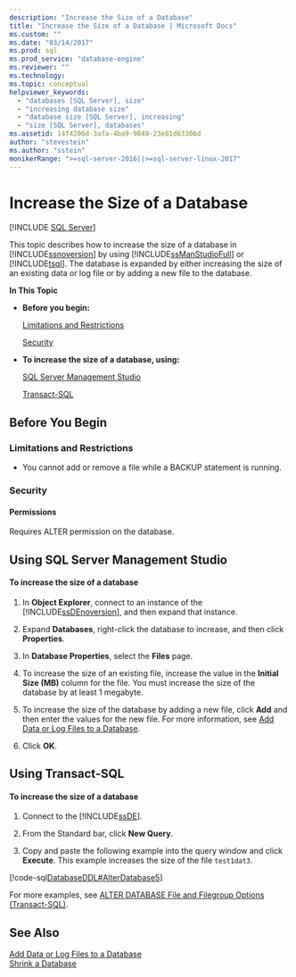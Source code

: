 ```yaml
---
description: "Increase the Size of a Database"
title: "Increase the Size of a Database | Microsoft Docs"
ms.custom: ""
ms.date: "03/14/2017"
ms.prod: sql
ms.prod_service: "database-engine"
ms.reviewer: ""
ms.technology: 
ms.topic: conceptual
helpviewer_keywords: 
  - "databases [SQL Server], size"
  - "increasing database size"
  - "database size [SQL Server], increasing"
  - "size [SQL Server], databases"
ms.assetid: 14f4206d-3afa-4ba9-9849-23e81d63306d
author: "stevestein"
ms.author: "sstein"
monikerRange: ">=sql-server-2016||>=sql-server-linux-2017"
---
```

# Increase the Size of a Database
 [!INCLUDE [SQL Server](../../includes/applies-to-version/sqlserver.md)]

  This topic describes how to increase the size of a database in [!INCLUDE[ssnoversion](../../includes/ssnoversion-md.md)] by using [!INCLUDE[ssManStudioFull](../../includes/ssmanstudiofull-md.md)] or [!INCLUDE[tsql](../../includes/tsql-md.md)]. The database is expanded by either increasing the size of an existing data or log file or by adding a new file to the database.  
  
 **In This Topic**  
  
-   **Before you begin:**  
  
     [Limitations and Restrictions](#Restrictions)  
  
     [Security](#Security)  
  
-   **To increase the size of a database, using:**  
  
     [SQL Server Management Studio](#SSMSProcedure)  
  
     [Transact-SQL](#TsqlProcedure)  
  
##  <a name="BeforeYouBegin"></a> Before You Begin  
  
###  <a name="Restrictions"></a> Limitations and Restrictions  
  
-   You cannot add or remove a file while a BACKUP statement is running.  
  
###  <a name="Security"></a> Security  
  
####  <a name="Permissions"></a> Permissions  
 Requires ALTER permission on the database.  
  
##  <a name="SSMSProcedure"></a> Using SQL Server Management Studio  
  
#### To increase the size of a database  
  
1.  In **Object Explorer**, connect to an instance of the [!INCLUDE[ssDEnoversion](../../includes/ssdenoversion-md.md)], and then expand that instance.  
  
2.  Expand **Databases**, right-click the database to increase, and then click **Properties**.  
  
3.  In **Database Properties**, select the **Files** page.  
  
4.  To increase the size of an existing file, increase the value in the **Initial Size (MB)** column for the file. You must increase the size of the database by at least 1 megabyte.  
  
5.  To increase the size of the database by adding a new file, click **Add** and then enter the values for the new file. For more information, see [Add Data or Log Files to a Database](../../relational-databases/databases/add-data-or-log-files-to-a-database.md).  
  
6.  Click **OK**.  

##  <a name="TsqlProcedure"></a> Using Transact-SQL  
  
#### To increase the size of a database  
  
1.  Connect to the [!INCLUDE[ssDE](../../includes/ssde-md.md)].  
  
2.  From the Standard bar, click **New Query**.  
  
3.  Copy and paste the following example into the query window and click **Execute**. This example increases the size of the file `test1dat3`.  
  
 [!code-sql[DatabaseDDL#AlterDatabase5](../../relational-databases/databases/codesnippet/tsql/increase-the-size-of-a-d_1.sql)]  
  
 For more examples, see [ALTER DATABASE File and Filegroup Options &#40;Transact-SQL&#41;](../../t-sql/statements/alter-database-transact-sql-file-and-filegroup-options.md).  
  
## See Also  
 [Add Data or Log Files to a Database](../../relational-databases/databases/add-data-or-log-files-to-a-database.md)   
 [Shrink a Database](../../relational-databases/databases/shrink-a-database.md)  
  
  

